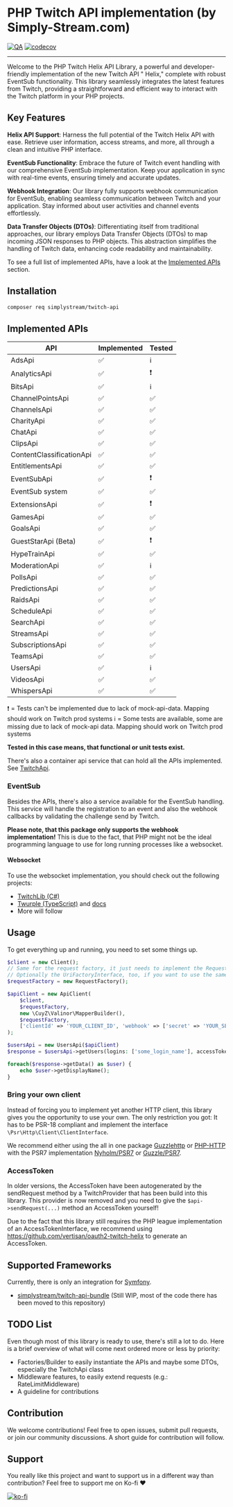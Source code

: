 # PHP Twitch API implementation (by Simply-Stream.com)

[![QA](https://github.com/Simply-Stream/TwitchApi/actions/workflows/qa.yaml/badge.svg?branch=main)](https://github.com/Simply-Stream/TwitchApi/actions/workflows/qa.yaml) [![codecov](https://codecov.io/gh/Simply-Stream/TwitchApi/graph/badge.svg?token=HT6IUJKM97)](https://codecov.io/gh/Simply-Stream/TwitchApi)

-------------------------------

Welcome to the PHP Twitch Helix API Library, a powerful and developer-friendly implementation of the new Twitch API "
Helix," complete with robust EventSub functionality. This library seamlessly integrates the latest features from Twitch,
providing a straightforward and efficient way to interact with the Twitch platform in your PHP projects.

## Key Features

**Helix API Support**: Harness the full potential of the Twitch Helix API with ease. Retrieve user information, access
streams, and more, all through a clean and intuitive PHP interface.

**EventSub Functionality**: Embrace the future of Twitch event handling with our comprehensive EventSub implementation.
Keep your application in sync with real-time events, ensuring timely and accurate updates.

**Webhook Integration**: Our library fully supports webhook communication for EventSub, enabling seamless communication
between Twitch and your application. Stay informed about user activities and channel events effortlessly.

**Data Transfer Objects (DTOs)**: Differentiating itself from traditional approaches, our library employs Data Transfer
Objects (DTOs) to map incoming JSON responses to PHP objects. This abstraction simplifies the handling of Twitch data,
enhancing code readability and maintainability.

To see a full list of implemented APIs, have a look at the [Implemented APIs](#implemented-apis) section.

## Installation

```bash
composer req simplystream/twitch-api
```

## Implemented APIs

| API                      | Implemented | Tested |
|--------------------------|-------------|--------|
| AdsApi                   | ✅           | ℹ️     |
| AnalyticsApi             | ✅           | ❗      |
| BitsApi                  | ✅           | ℹ️     |
| ChannelPointsApi         | ✅           | ✅      |
| ChannelsApi              | ✅           | ✅      |
| CharityApi               | ✅           | ✅      |
| ChatApi                  | ✅           | ✅      |
| ClipsApi                 | ✅           | ✅      |
| ContentClassificationApi | ✅           | ✅      |
| EntitlementsApi          | ✅           | ✅      |
| EventSubApi              | ✅           | ❗      |
| EventSub system          | ✅           | ✅      |
| ExtensionsApi            | ✅           | ❗      |
| GamesApi                 | ✅           | ✅      |
| GoalsApi                 | ✅           | ✅      |
| GuestStarApi (Beta)      | ✅           | ❗      |
| HypeTrainApi             | ✅           | ✅      |
| ModerationApi            | ✅           | ℹ️     |
| PollsApi                 | ✅           | ✅      |
| PredictionsApi           | ✅           | ✅      |
| RaidsApi                 | ✅           | ✅      |
| ScheduleApi              | ✅           | ✅      |
| SearchApi                | ✅           | ✅      |
| StreamsApi               | ✅           | ✅      |
| SubscriptionsApi         | ✅           | ✅      |
| TeamsApi                 | ✅           | ✅      |
| UsersApi                 | ✅           | ℹ️     |
| VideosApi                | ✅           | ✅      |
| WhispersApi              | ✅           | ✅      |

❗ = Tests can't be implemented due to lack of mock-api-data. Mapping should work on Twitch prod systems
️️ℹ️ = Some tests are available, some are missing due to lack of mock-api data. Mapping should work on Twitch prod
systems

**Tested in this case means, that functional or unit tests exist.**

There's also a container api service that can hold all the APIs implemented.
See [TwitchApi](src/Helix/Api/TwitchApi.php).

### EventSub

Besides the APIs, there's also a service available for the EventSub handling. This service will handle the registration
to an event and also the webhook callbacks by validating the challenge send by Twitch.

**Please note, that this package only supports the webhook implementation!**
This is due to the fact, that PHP might not be the ideal programming language to use for long running processes like a
websocket.

#### Websocket

To use the websocket implementation, you should check out the following projects:

- [TwitchLib (C#)](https://github.com/TwitchLib/TwitchLib)
- [Twurple (TypeScript)](https://github.com/twurple/twurple)
  and [docs](https://twurple.js.org/docs/getting-data/eventsub/listener-setup.html)
- More will follow

## Usage

To get everything up and running, you need to set some things up.

```php
$client = new Client();
// Same for the request factory, it just needs to implement the RequestFactoryInterface&StreamFactoryInterface.
// Optionally the UriFactoryInterface, too, if you want to use the same object for the UriFactory.
$requestFactory = new RequestFactory();

$apiClient = new ApiClient(
    $client,
    $requestFactory,
    new \CuyZ\Valinor\MapperBuilder(),
    $requestFactory,
    ['clientId' => 'YOUR_CLIENT_ID', 'webhook' => ['secret' => 'YOUR_SECRET']]
);

$usersApi = new UsersApi($apiClient)
$response = $usersApi->getUsers(logins: ['some_login_name'], accessToken: $accessToken);

foreach($response->getData() as $user) {
    echo $user->getDisplayName();
}
```

### Bring your own client

Instead of forcing you to implement yet another HTTP client, this library gives you the opportunity to use your own.
The only restriction you got: It has to be PSR-18 compliant and implement the
interface `\Psr\Http\Client\ClientInterface`.

We recommend either using the all in one package [Guzzlehttp](https://packagist.org/packages/guzzlehttp/guzzle])
or [PHP-HTTP](https://packagist.org/packages/php-http/curl-client) with the PSR7
implementation [Nyholm/PSR7](https://github.com/Nyholm/psr7)
or [Guzzle/PSR7](https://packagist.org/packages/guzzlehttp/psr7).

### AccessToken

In older versions, the AccessToken have been autogenerated by the sendRequest method by a TwitchProvider that has been
build into this library. This provider is now removed and you need to give the `$api->sendRequest(...)` method an
AccessToken yourself!

Due to the fact that this library still requires the PHP league implementation of an AccessTokenInterface, we recommend
using https://github.com/vertisan/oauth2-twitch-helix to generate an AccessToken.

## Supported Frameworks

Currently, there is only an integration for [Symfony](https://symfony.com).

- [simplystream/twitch-api-bundle](https://github.com/Simply-Stream/TwitchApiBundle) (Still WIP, most of the code there
  has been moved to this repository)

## TODO List

Even though most of this library is ready to use, there's still a lot to do. Here is a brief overview of what will come
next ordered more or less by priority:

- Factories/Builder to easily instantiate the APIs and maybe some DTOs, especially the TwitchApi class
- Middleware features, to easily extend requests (e.g.: RateLimitMiddleware)
- A guideline for contributions

## Contribution

We welcome contributions! Feel free to open issues, submit pull requests, or join our community discussions.
A short guide for contribution will follow.

## Support

You really like this project and want to support us in a different way than contribution?
Feel free to support me on Ko-fi ♥️

[![ko-fi](https://ko-fi.com/img/githubbutton_sm.svg)](https://ko-fi.com/R6R0HV2IO)
